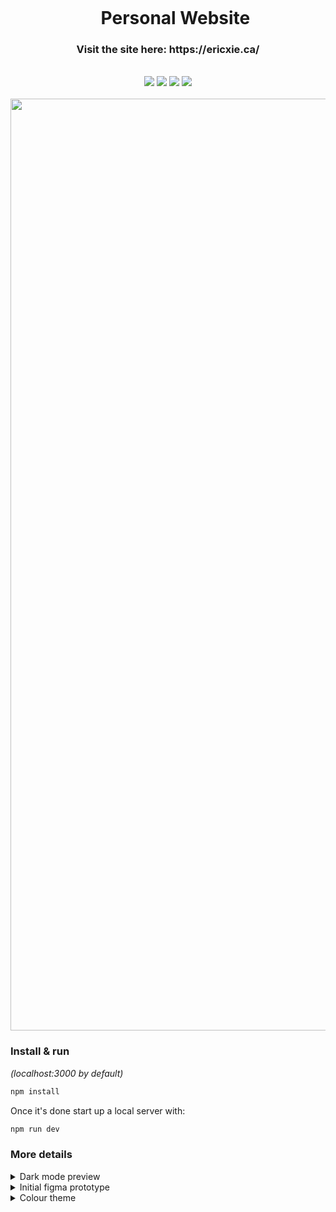 <div align="center">
    <div id="user-content-toc">
      <ul>
          <summary><h1 style="display: inline-block; margin-bottom:0px">Personal Website</h1></summary>
      </ul>
    </div>
    <h3>Visit the site here: https://ericxie.ca/</h3>
    <br>
    <img src="https://img.shields.io/badge/react-%2320232a.svg?style=for-the-badge&logo=react&logoColor=%2361DAFB"/>
    <img src="https://img.shields.io/badge/Next-black?style=for-the-badge&logo=next.js&logoColor=white"/>
    <img src="https://img.shields.io/badge/tailwindcss-%2338B2AC.svg?style=for-the-badge&logo=tailwind-css&logoColor=white"/>
    <img src="https://img.shields.io/badge/figma-%23F24E1E.svg?style=for-the-badge&logo=figma&logoColor=white"/>
    <br><br>
        <a href="https://ericxie.ca/"><img width="1491" alt="Screenshot 2023-03-04 at 1 20 49 PM" src="https://user-images.githubusercontent.com/66566975/222922444-3edffe55-d05d-44bd-a8f7-0194fdc6e207.png"></a>
</div>

### Install & run

_(localhost:3000 by default)_

```bash
npm install
```

Once it's done start up a local server with:

```bash
npm run dev
```

### More details

<details>
  <summary>Dark mode preview</summary>
  <img width="1496" alt="Screenshot 2023-03-04 at 1 23 17 PM" src="https://user-images.githubusercontent.com/66566975/222922521-cb77a806-b385-4902-875c-fd5e4e70e33e.png">
</details>

<details>
  <summary>Initial figma prototype</summary>

The initial design was created using Figma. [Prototype](https://www.figma.com/proto/cLmEGsYANojpucopovTIdQ/Personal-Website-F22?node-id=152%3A2&scaling=min-zoom&page-id=0%3A1)

</details>
<details>
  <summary>Colour theme</summary>
  <img width="1496" alt="Theme" src="https://user-images.githubusercontent.com/66566975/223866988-f415b055-286f-45f3-9355-adb83100e0c2.png">
</details>
